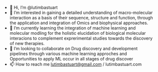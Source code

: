- 👋 Hi, I’m @lutimbastuart
- 👀 I’m interested in gaining a detailed understanding of macro-molecular interaction as a basis of their sequence, structure and function, through the application and integration of Omics and biophysical approaches.
- 🌱 I’m currently learning the integration of  machine learning and molecular modling for the holistic elucidation of biological molecular interacions to complement exprerimental studies towards the discovery of new therapies.
- 💞️ I’m looking to collaborate on Drug discovery and development pipelines through various machine learning approches and Opportunities to apply ML occur in all stages of drug discover
- 📫 How to reach me lutimbastuart@gmail.com / lutimbastuart.com

<!---
lutimbastuart/lutimbastuart is a ✨ special ✨ repository because its `README.md` (this file) appears on your GitHub profile.
You can click the Preview link to take a look at your changes.
--->
